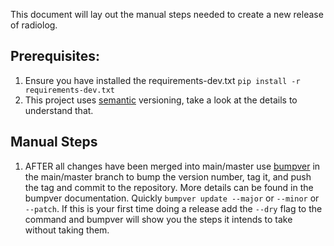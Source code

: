 This document will lay out the manual steps needed to create a new release of 
radiolog.

## Prerequisites:
1. Ensure you have installed the requirements-dev.txt 
`pip install -r requirements-dev.txt`
2. This project uses [semantic](https://semver.org) versioning, 
take a look at the details to understand that. 

## Manual Steps
1. AFTER all changes have been merged into main/master use
[bumpver](https://pypi.org/project/bumpver/) in the main/master 
branch to bump the version number, tag it, and push the tag and commit 
to the repository. More details can be found in the bumpver documentation. 
Quickly `bumpver update --major` or `--minor` or `--patch`. If this is 
your first time doing a release add the `--dry` flag to the command and bumpver 
will show you the steps it intends to take without taking them.
